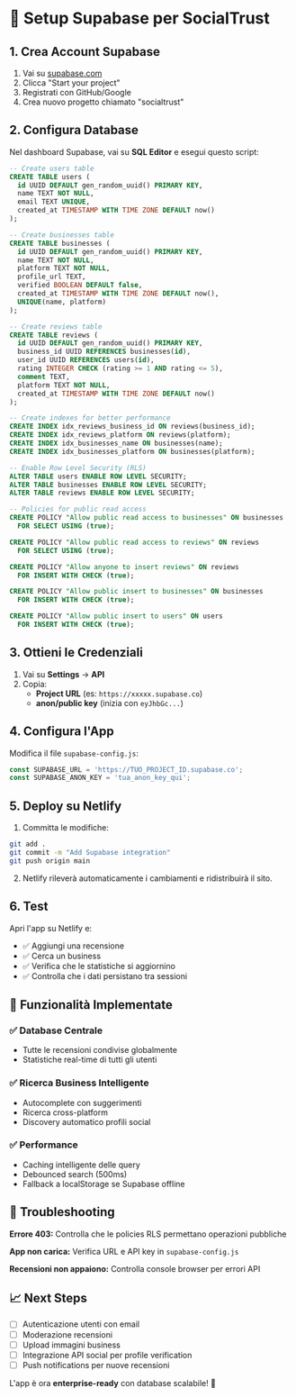 # 🚀 Setup Supabase per SocialTrust

## 1. Crea Account Supabase

1. Vai su [supabase.com](https://supabase.com)
2. Clicca "Start your project" 
3. Registrati con GitHub/Google
4. Crea nuovo progetto chiamato "socialtrust"

## 2. Configura Database

Nel dashboard Supabase, vai su **SQL Editor** e esegui questo script:

```sql
-- Create users table
CREATE TABLE users (
  id UUID DEFAULT gen_random_uuid() PRIMARY KEY,
  name TEXT NOT NULL,
  email TEXT UNIQUE,
  created_at TIMESTAMP WITH TIME ZONE DEFAULT now()
);

-- Create businesses table  
CREATE TABLE businesses (
  id UUID DEFAULT gen_random_uuid() PRIMARY KEY,
  name TEXT NOT NULL,
  platform TEXT NOT NULL,
  profile_url TEXT,
  verified BOOLEAN DEFAULT false,
  created_at TIMESTAMP WITH TIME ZONE DEFAULT now(),
  UNIQUE(name, platform)
);

-- Create reviews table
CREATE TABLE reviews (
  id UUID DEFAULT gen_random_uuid() PRIMARY KEY,
  business_id UUID REFERENCES businesses(id),
  user_id UUID REFERENCES users(id),
  rating INTEGER CHECK (rating >= 1 AND rating <= 5),
  comment TEXT,
  platform TEXT NOT NULL,
  created_at TIMESTAMP WITH TIME ZONE DEFAULT now()
);

-- Create indexes for better performance
CREATE INDEX idx_reviews_business_id ON reviews(business_id);
CREATE INDEX idx_reviews_platform ON reviews(platform);
CREATE INDEX idx_businesses_name ON businesses(name);
CREATE INDEX idx_businesses_platform ON businesses(platform);

-- Enable Row Level Security (RLS)
ALTER TABLE users ENABLE ROW LEVEL SECURITY;
ALTER TABLE businesses ENABLE ROW LEVEL SECURITY;  
ALTER TABLE reviews ENABLE ROW LEVEL SECURITY;

-- Policies for public read access
CREATE POLICY "Allow public read access to businesses" ON businesses
  FOR SELECT USING (true);

CREATE POLICY "Allow public read access to reviews" ON reviews
  FOR SELECT USING (true);

CREATE POLICY "Allow anyone to insert reviews" ON reviews
  FOR INSERT WITH CHECK (true);

CREATE POLICY "Allow public insert to businesses" ON businesses
  FOR INSERT WITH CHECK (true);

CREATE POLICY "Allow public insert to users" ON users
  FOR INSERT WITH CHECK (true);
```

## 3. Ottieni le Credenziali

1. Vai su **Settings** → **API**
2. Copia:
   - **Project URL** (es: `https://xxxxx.supabase.co`)
   - **anon/public key** (inizia con `eyJhbGc...`)

## 4. Configura l'App

Modifica il file `supabase-config.js`:

```javascript
const SUPABASE_URL = 'https://TUO_PROJECT_ID.supabase.co';
const SUPABASE_ANON_KEY = 'tua_anon_key_qui';
```

## 5. Deploy su Netlify

1. Committa le modifiche:
```bash
git add .
git commit -m "Add Supabase integration"
git push origin main
```

2. Netlify rileverà automaticamente i cambiamenti e ridistribuirà il sito.

## 6. Test

Apri l'app su Netlify e:
- ✅ Aggiungi una recensione  
- ✅ Cerca un business
- ✅ Verifica che le statistiche si aggiornino
- ✅ Controlla che i dati persistano tra sessioni

## 🎯 Funzionalità Implementate

### ✅ Database Centrale
- Tutte le recensioni condivise globalmente
- Statistiche real-time di tutti gli utenti

### ✅ Ricerca Business Intelligente  
- Autocomplete con suggerimenti
- Ricerca cross-platform
- Discovery automatico profili social

### ✅ Performance
- Caching intelligente delle query
- Debounced search (500ms)
- Fallback a localStorage se Supabase offline

## 🔧 Troubleshooting

**Errore 403:** Controlla che le policies RLS permettano operazioni pubbliche

**App non carica:** Verifica URL e API key in `supabase-config.js`

**Recensioni non appaiono:** Controlla console browser per errori API

## 📈 Next Steps

- [ ] Autenticazione utenti con email
- [ ] Moderazione recensioni  
- [ ] Upload immagini business
- [ ] Integrazione API social per profile verification
- [ ] Push notifications per nuove recensioni

L'app è ora **enterprise-ready** con database scalabile! 🚀